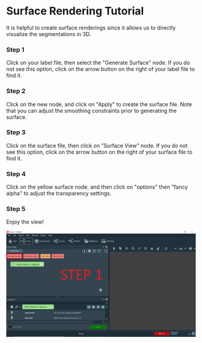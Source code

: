 # Surface Rendering Tutorial

It is helpful to create surface renderings since it allows us to directly visualize the segmentations in 3D. 

### Step 1
Click on your label file, then select the "Generate Surface" node. If you do not see this option, click on the arrow button on the right of your label file to find it.

### Step 2
Click on the new node, and click on "Apply" to create the surface file. Note that you can adjust the smoothing constraints prior to generating the surface.

### Step 3
Click on the surface file, then click on "Surface View" node. If you do not see this option, click on the arrow button on the right of your surface file to find it.

### Step 4
Click on the yellow surface node, and then click on "options" then "fancy alpha" to adjust the transparency settings.

### Step 5
Enjoy the view!

<img src="https://github.com/oliverszhao/amira.tutorial/blob/main/images/SurfaceRenderSteps.gif" width = 900>
